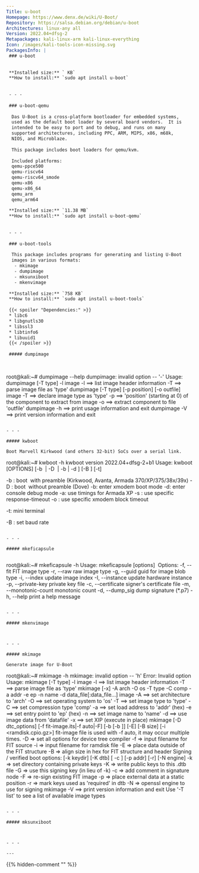 ```yaml
---
Title: u-boot
Homepage: https://www.denx.de/wiki/U-Boot/
Repository: https://salsa.debian.org/debian/u-boot
Architectures: linux-any all
Version: 2022.04+dfsg-2
Metapackages: kali-linux-arm kali-linux-everything 
Icon: /images/kali-tools-icon-missing.svg
PackagesInfo: |
 ### u-boot
 
 
 **Installed size:** ` KB`  
 **How to install:** `sudo apt install u-boot`  
 
 
 - - -
 
 ### u-boot-qemu
 
  Das U-Boot is a cross-platform bootloader for embedded systems,
  used as the default boot loader by several board vendors.  It is
  intended to be easy to port and to debug, and runs on many
  supported architectures, including PPC, ARM, MIPS, x86, m68k,
  NIOS, and Microblaze.
   
  This package includes boot loaders for qemu/kvm.
   
  Included platforms:
  qemu-ppce500
  qemu-riscv64
  qemu-riscv64_smode
  qemu-x86
  qemu-x86_64
  qemu_arm
  qemu_arm64
 
 **Installed size:** `11.38 MB`  
 **How to install:** `sudo apt install u-boot-qemu`  
 
 
 - - -
 
 ### u-boot-tools
 
  This package includes programs for generating and listing U-Boot
  images in various formats:
   - mkimage
   - dumpimage
   - mksunxiboot
   - mkenvimage
 
 **Installed size:** `758 KB`  
 **How to install:** `sudo apt install u-boot-tools`  
 
 {{< spoiler "Dependencies:" >}}
 * libc6 
 * libgnutls30 
 * libssl3 
 * libtinfo6 
 * libuuid1 
 {{< /spoiler >}}
 
 ##### dumpimage
 
 
 ```
 root@kali:~# dumpimage --help
 dumpimage: invalid option -- '-'
 Usage: dumpimage [-T type] -l image
           -l ==> list image header information
           -T ==> parse image file as 'type'
        dumpimage [-T type] [-p position] [-o outfile] image
           -T ==> declare image type as 'type'
           -p ==> 'position' (starting at 0) of the component to extract from image
           -o ==> extract component to file 'outfile'
        dumpimage -h ==> print usage information and exit
        dumpimage -V ==> print version information and exit
 ```
 
 - - -
 
 ##### kwboot
 
 Boot Marvell Kirkwood (and others 32-bit) SoCs over a serial link.
 
 ```
 root@kali:~# kwboot -h
 kwboot version 2022.04+dfsg-2+b1
 Usage: kwboot [OPTIONS] [-b <image> | -D <image> | -b | -d ] [-B <baud> ] [-t] <TTY>
 
   -b <image>: boot <image> with preamble (Kirkwood, Avanta, Armada 370/XP/375/38x/39x)
   -D <image>: boot <image> without preamble (Dove)
   -b: enter xmodem boot mode
   -d: enter console debug mode
   -a: use timings for Armada XP
   -s <resp-timeo>: use specific response-timeout
   -o <block-timeo>: use specific xmodem block timeout
 
   -t: mini terminal
 
   -B <baud>: set baud rate
 
 ```
 
 - - -
 
 ##### mkeficapsule
 
 
 ```
 root@kali:~# mkeficapsule -h
 Usage: mkeficapsule [options] <image blob> <output file>
 Options:
 	-f, --fit                   FIT image type
 	-r, --raw                   raw image type
 	-g, --guid <guid string>    guid for image blob type
 	-i, --index <index>         update image index
 	-I, --instance <instance>   update hardware instance
 	-p, --private-key <privkey file>  private key file
 	-c, --certificate <cert file>     signer's certificate file
 	-m, --monotonic-count <count>     monotonic count
 	-d, --dump_sig              dump signature (*.p7)
 	-h, --help                  print a help message
 ```
 
 - - -
 
 ##### mkenvimage
 
 
 
 - - -
 
 ##### mkimage
 
 Generate image for U-Boot
 
 ```
 root@kali:~# mkimage -h
 mkimage: invalid option -- 'h'
 Error: Invalid option
 Usage: mkimage [-T type] -l image
           -l ==> list image header information
           -T ==> parse image file as 'type'
        mkimage [-x] -A arch -O os -T type -C comp -a addr -e ep -n name -d data_file[:data_file...] image
           -A ==> set architecture to 'arch'
           -O ==> set operating system to 'os'
           -T ==> set image type to 'type'
           -C ==> set compression type 'comp'
           -a ==> set load address to 'addr' (hex)
           -e ==> set entry point to 'ep' (hex)
           -n ==> set image name to 'name'
           -d ==> use image data from 'datafile'
           -x ==> set XIP (execute in place)
        mkimage [-D dtc_options] [-f fit-image.its|-f auto|-F] [-b <dtb> [-b <dtb>]] [-E] [-B size] [-i <ramdisk.cpio.gz>] fit-image
            <dtb> file is used with -f auto, it may occur multiple times.
           -D => set all options for device tree compiler
           -f => input filename for FIT source
           -i => input filename for ramdisk file
           -E => place data outside of the FIT structure
           -B => align size in hex for FIT structure and header
 Signing / verified boot options: [-k keydir] [-K dtb] [ -c <comment>] [-p addr] [-r] [-N engine]
           -k => set directory containing private keys
           -K => write public keys to this .dtb file
           -G => use this signing key (in lieu of -k)
           -c => add comment in signature node
           -F => re-sign existing FIT image
           -p => place external data at a static position
           -r => mark keys used as 'required' in dtb
           -N => openssl engine to use for signing
        mkimage -V ==> print version information and exit
 Use '-T list' to see a list of available image types
 ```
 
 - - -
 
 ##### mksunxiboot
 
 
 
 - - -
 
---
```

{{% hidden-comment "<!--Do not edit anything above this line-->" %}}
